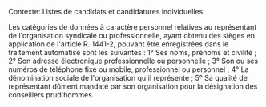 Contexte: Listes de candidats et candidatures individuelles

Les catégories de données à caractère personnel relatives au représentant de l'organisation syndicale ou professionnelle, ayant obtenu des sièges en application de l'article R. 1441-2, pouvant être enregistrées dans le traitement automatisé sont les suivantes : 1° Ses noms, prénoms et civilité ; 2° Son adresse électronique professionnelle ou personnelle ; 3° Son ou ses numéros de téléphone fixe ou mobile, professionnel ou personnel ; 4° La dénomination sociale de l'organisation qu'il représente ; 5° Sa qualité de représentant dûment mandaté par son organisation pour la désignation des conseillers prud'hommes.